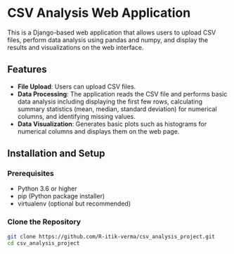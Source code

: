 # CSV Analysis Web Application

This is a Django-based web application that allows users to upload CSV files, perform data analysis using pandas and numpy, and display the results and visualizations on the web interface.

## Features

- **File Upload**: Users can upload CSV files.
- **Data Processing**: The application reads the CSV file and performs basic data analysis including displaying the first few rows, calculating summary statistics (mean, median, standard deviation) for numerical columns, and identifying missing values.
- **Data Visualization**: Generates basic plots such as histograms for numerical columns and displays them on the web page.

## Installation and Setup

### Prerequisites

- Python 3.6 or higher
- pip (Python package installer)
- virtualenv (optional but recommended)

### Clone the Repository

```sh
git clone https://github.com/R-itik-verma/csv_analysis_project.git
cd csv_analysis_project
